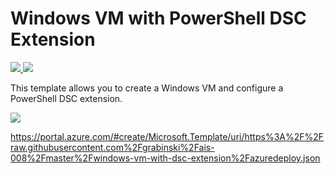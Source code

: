 # Windows VM with PowerShell DSC Extension

<a href="https://portal.azure.com/#create/Microsoft.Template/uri/https//raw.githubusercontent.com/LODSContent/ChallengeLabs_Resources/master/2ais-008/2windows-vm-with-dsc-extension/azuredeploy.json1" target="_blank">
    <img src="http://azuredeploy.net/deploybutton.png"/>
</a>
<a href="http://armviz.io/#/?load=https%3A%2F%2Fraw.githubusercontent.com%2Fraw.githubusercontent.com/LODSContent/ChallengeLabs_Resources/master/ais-008/windows-vm-with-dsc-extension/azuredeploy.json" target="_blank">
    <img src="http://armviz.io/visualizebutton.png"/>
</a>

This template allows you to create a Windows VM and configure a PowerShell DSC extension.

<a href="https://portal.azure.com/#create/Microsoft.Template/uri/https%3A%2F%2Fraw.githubusercontent.com%2Fgrabinski%2Fais-008%2Fmaster%2Fwindows-vm-with-dsc-extension%2Fazuredeploy.json" target="_blank">
    <img src="http://azuredeploy.net/deploybutton.png"/>
</a>

https://portal.azure.com/#create/Microsoft.Template/uri/https%3A%2F%2Fraw.githubusercontent.com%2Fgrabinski%2Fais-008%2Fmaster%2Fwindows-vm-with-dsc-extension%2Fazuredeploy.json
